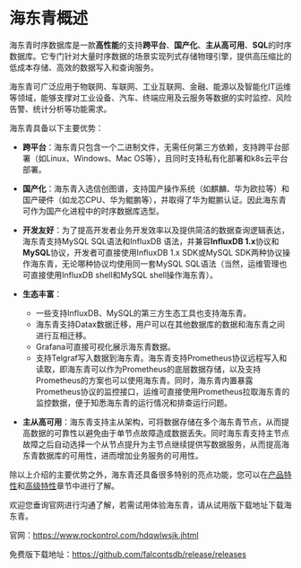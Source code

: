 # 海东青概述

海东青时序数据库是一款**高性能**的支持**跨平台**、**国产化**、**主从高可用**、**SQL**的时序数据库。它专门针对大量时序数据的场景实现列式存储物理引擎，提供高压缩比的低成本存储、高效的数据写入和查询服务。
  
海东青可广泛应用于物联网、车联网、工业互联网、金融、能源以及智能化IT运维等领域，能够支撑对工业设备、汽车、终端应用及云服务等数据的实时监控、风险告警、统计分析等功能需求。

海东青具备以下主要优势：
* **跨平台**：海东青只包含一个二进制文件，无需任何第三方依赖，支持跨平台部署（如Linux、Windows、Mac OS等），且同时支持私有化部署和k8s云平台部署。
* **国产化**：海东青入选信创图谱，支持国产操作系统（如麒麟、华为欧拉等）和国产硬件（如龙芯CPU、华为鲲鹏等），并取得了华为鲲鹏认证。因此海东青可作为国产化进程中的时序数据库选型。
* **开发友好**：为了提高开发者业务开发效率以及提供简洁的数据查询逻辑表达，海东青支持MySQL SQL语法和InfluxDB 语法，并兼容**InfluxDB 1.x**协议和**MySQL**协议，开发者可直接使用InfluxDB 1.x SDK或MySQL SDK两种协议操作海东青，无论哪种协议均使用同一套MySQL SQL语法（当然，运维管理也可直接使用InfluxDB shell和MySQL shell操作海东青）。
* **生态丰富**：
 	- 一些支持InfluxDB、MySQL的第三方生态工具也支持海东青。
 	- 海东青支持Datax数据迁移，用户可以在其他数据库的数据和海东青之间进行互相迁移。
 	- Grafana可直接可视化展示海东青数据。
 	- 支持Telgraf写入数据到海东青。海东青支持Prometheus协议远程写入和读取，即海东青可以作为Prometheus的底层数据存储，以及支持Prometheus的方案也可以使用海东青。同时，海东青内置暴露Prometheus协议的监控接口，运维可直接使用Prometheus拉取海东青的监控数据，便于知悉海东青的运行情况和排查运行问题。

* **主从高可用**：海东青支持主从架构，可将数据存储在多个海东青节点，从而提高数据的可靠性以避免由于单节点故障造成数据丢失。同时海东青支持主节点故障之后自动选择一个从节点提升为主节点继续提供写数据服务，从而提高海东青数据库的可用性，进而增加业务服务的可用性。

除以上介绍的主要优势之外，海东青还具备很多特别的亮点功能，您可以在[产品特性](./product_features.md)和[高级特性](../advanced_features/advanced_features_overview.md)章节中进行了解。

欢迎您垂询官网进行沟通了解，若需试用体验海东青，请从试用版下载地址下载海东青。

官网：https://www.rockontrol.com/hdqwlwsjk.jhtml

免费版下载地址：https://github.com/falcontsdb/release/releases



